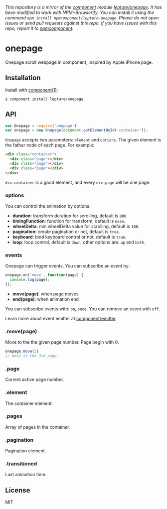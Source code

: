 *This repository is a mirror of the [component](http://component.io) module [lepture/onepage](http://github.com/lepture/onepage). It has been modified to work with NPM+Browserify. You can install it using the command `npm install npmcomponent/lepture-onepage`. Please do not open issues or send pull requests against this repo. If you have issues with this repo, report it to [npmcomponent](https://github.com/airportyh/npmcomponent).*

# onepage

Onepage scroll webpage in component, inspired by Apple iPhone page.

## Installation

Install with [component(1)](http://component.io):

    $ component install lepture/onepage

## API

```js
var Onepage = require('onepage')
var onepage = new Onepage(document.getElementById('container'));
```

`Onepage` accepts two parameters: `element` and `options`. The given
element is the father node of each page. For example:

```html
<div class="container">
  <div class="page"></div>
  <div class="page"></div>
  <div class="page"></div>
</div>
```

`div.container` is a good element, and every `div.page` will be one page.

### options

You can control the animation by options.

- **duration**: transform duration for scrolling, default is `800`.
- **timingFunction**: function for transform, default is `ease`.
- **wheelDelta**: min wheelDelta value for scrolling, default is `100`.
- **pagination**: create pagination or not, default is `true`.
- **keyboard**: bind keyboard control or not, default is `true`.
- **loop**: loop control, default is `down`, other options are: `up` and `both`.

### events

Onepage can trigger events. You can subscribe an event by:

```js
onepage.on('move', function(page) {
  console.log(page);
});
```

- **move(page)**: when page moves
- **end(page)**: when animation end

You can subscribe events with: `on`, `once`. You can remove an event with
`off`.

Learn more about event emitter at [component/emitter](https://github.com/component/emitter).

### .move(page)

Move to the the given page number. Page begin with 0.

```js
onepage.move(2)
// move to the 3rd page.
```

### .page

Current active page number.

### .element

The container element.

### .pages

Array of pages in the container.

### .pagination

Pagination element.

### .transitioned

Last animation time.

## License

MIT
